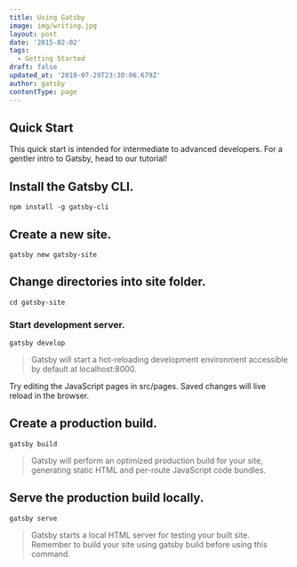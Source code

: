 ```yaml
---
title: Using Gatsby
image: img/writing.jpg
layout: post
date: '2015-02-02'
tags:
  - Getting Started
draft: false
updated_at: '2019-07-29T23:30:06.679Z'
author: gatsby
contentType: page
---
```


## Quick Start

This quick start is intended for intermediate to advanced developers. For a gentler intro to Gatsby, head to our tutorial!

## Install the Gatsby CLI.

```
npm install -g gatsby-cli
```

## Create a new site.

```
gatsby new gatsby-site
```

## Change directories into site folder.

```
cd gatsby-site
```

### Start development server.

```
gatsby develop
```

> Gatsby will start a hot-reloading development environment accessible by default at localhost:8000.

Try editing the JavaScript pages in src/pages. Saved changes will live reload in the browser.

## Create a production build.

```
gatsby build
```

> Gatsby will perform an optimized production build for your site, generating static HTML and per-route JavaScript code bundles.

## Serve the production build locally.

```
gatsby serve
```

> Gatsby starts a local HTML server for testing your built site. Remember to build your site using gatsby build before using this command.
